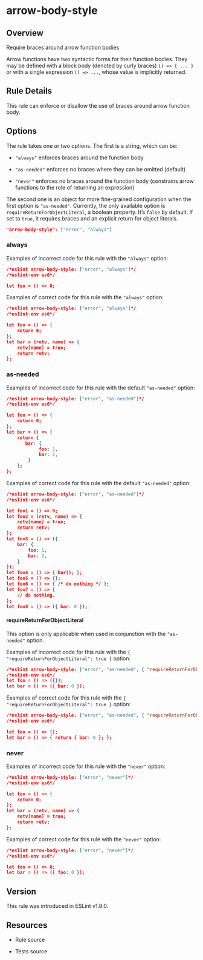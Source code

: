 

# arrow-body-style
## Overview

Require braces around arrow function bodies

Arrow functions have two syntactic forms for their function bodies.  They may be defined with a block body (denoted by curly braces) `() => { ... }` or with a single expression `() => ...`, whose value is implicitly returned.

## Rule Details

This rule can enforce or disallow the use of braces around arrow function body.

## Options

The rule takes one or two options. The first is a string, which can be:


- `"always"` enforces braces around the function body

- `"as-needed"` enforces no braces where they can be omitted (default)

- `"never"` enforces no braces around the function body (constrains arrow functions to the role of returning an expression)

The second one is an object for more fine-grained configuration when the first option is `"as-needed"`. Currently, the only available option is `requireReturnForObjectLiteral`, a boolean property. It’s `false` by default. If set to `true`, it requires braces and an explicit return for object literals.


```json
"arrow-body-style": ["error", "always"]
```

### always

Examples of incorrect code for this rule with the `"always"` option:


```json
/*eslint arrow-body-style: ["error", "always"]*/
/*eslint-env es6*/

let foo = () => 0;
```

Examples of correct code for this rule with the `"always"` option:


```json
/*eslint arrow-body-style: ["error", "always"]*/
/*eslint-env es6*/

let foo = () => {
    return 0;
};
let bar = (retv, name) => {
    retv[name] = true;
    return retv;
};
```

### as-needed

Examples of incorrect code for this rule with the default `"as-needed"` option:


```json
/*eslint arrow-body-style: ["error", "as-needed"]*/
/*eslint-env es6*/

let foo = () => {
    return 0;
};
let bar = () => {
    return {
       bar: {
            foo: 1,
            bar: 2,
        }
    };
};
```

Examples of correct code for this rule with the default `"as-needed"` option:


```json
/*eslint arrow-body-style: ["error", "as-needed"]*/
/*eslint-env es6*/

let foo1 = () => 0;
let foo2 = (retv, name) => {
    retv[name] = true;
    return retv;
};
let foo3 = () => ({
    bar: {
        foo: 1,
        bar: 2,
    }
});
let foo4 = () => { bar(); };
let foo5 = () => {};
let foo6 = () => { /* do nothing */ };
let foo7 = () => {
    // do nothing.
};
let foo8 = () => ({ bar: 0 });
```

#### requireReturnForObjectLiteral

This option is only applicable when used in conjunction with the `"as-needed"` option.

Examples of incorrect code for this rule with the `{ "requireReturnForObjectLiteral": true }` option:


```json
/*eslint arrow-body-style: ["error", "as-needed", { "requireReturnForObjectLiteral": true }]*/
/*eslint-env es6*/
let foo = () => ({});
let bar = () => ({ bar: 0 });
```

Examples of correct code for this rule with the `{ "requireReturnForObjectLiteral": true }` option:


```json
/*eslint arrow-body-style: ["error", "as-needed", { "requireReturnForObjectLiteral": true }]*/
/*eslint-env es6*/

let foo = () => {};
let bar = () => { return { bar: 0 }; };
```

### never

Examples of incorrect code for this rule with the `"never"` option:


```json
/*eslint arrow-body-style: ["error", "never"]*/
/*eslint-env es6*/

let foo = () => {
    return 0;
};
let bar = (retv, name) => {
    retv[name] = true;
    return retv;
};
```

Examples of correct code for this rule with the `"never"` option:


```json
/*eslint arrow-body-style: ["error", "never"]*/
/*eslint-env es6*/

let foo = () => 0;
let bar = () => ({ foo: 0 });
```


## Version

This rule was introduced in ESLint v1.8.0.

## Resources


- Rule source 

- Tests source 

